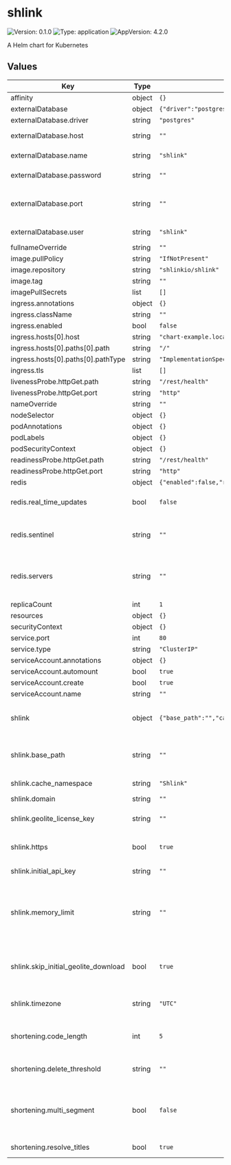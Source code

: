 # shlink

![Version: 0.1.0](https://img.shields.io/badge/Version-0.1.0-informational?style=flat-square) ![Type: application](https://img.shields.io/badge/Type-application-informational?style=flat-square) ![AppVersion: 4.2.0](https://img.shields.io/badge/AppVersion-4.2.0-informational?style=flat-square)

A Helm chart for Kubernetes

## Values

| Key | Type | Default | Description |
|-----|------|---------|-------------|
| affinity | object | `{}` |  |
| externalDatabase | object | `{"driver":"postgres","enabled":false,"host":"","name":"shlink","password":"","port":"","user":"shlink"}` | Define external database driver |
| externalDatabase.driver | string | `"postgres"` | mysql, maria, postgres, mssql |
| externalDatabase.host | string | `""` | The host name of the database server when using an external database driver. |
| externalDatabase.name | string | `"shlink"` | The database name to be used when using an external database driver. Defaults to shlink. |
| externalDatabase.password | string | `""` | The password credential to be used when using an external database driver. |
| externalDatabase.port | string | `""` | The port in which the database service is running when using an external database driver. Default value is based on the value provided for driver |
| externalDatabase.user | string | `"shlink"` | The username credential to be used when using an external database driver. |
| fullnameOverride | string | `""` |  |
| image.pullPolicy | string | `"IfNotPresent"` |  |
| image.repository | string | `"shlinkio/shlink"` |  |
| image.tag | string | `""` |  |
| imagePullSecrets | list | `[]` |  |
| ingress.annotations | object | `{}` |  |
| ingress.className | string | `""` |  |
| ingress.enabled | bool | `false` |  |
| ingress.hosts[0].host | string | `"chart-example.local"` |  |
| ingress.hosts[0].paths[0].path | string | `"/"` |  |
| ingress.hosts[0].paths[0].pathType | string | `"ImplementationSpecific"` |  |
| ingress.tls | list | `[]` |  |
| livenessProbe.httpGet.path | string | `"/rest/health"` |  |
| livenessProbe.httpGet.port | string | `"http"` |  |
| nameOverride | string | `""` |  |
| nodeSelector | object | `{}` |  |
| podAnnotations | object | `{}` |  |
| podLabels | object | `{}` |  |
| podSecurityContext | object | `{}` |  |
| readinessProbe.httpGet.path | string | `"/rest/health"` |  |
| readinessProbe.httpGet.port | string | `"http"` |  |
| redis | object | `{"enabled":false,"real_time_updates":false,"sentinel":"","servers":""}` | Redis integration |
| redis.real_time_updates | bool | `false` | Tells if the configured redis instance/cluster should also be used to publish real-time updates via redis pub/sub. Defaults to false. |
| redis.sentinel | string | `""` | The name of the sentinel service if you want to use redis sentinel. If this value is provided, the servers provided in REDIS_SERVERS will be considered sentinel instances. |
| redis.servers | string | `""` | A comma-separated list of redis servers which Shlink uses for shared locks, cache, and optionally real-time updates through pub/sub (make sure to include the port number and credentials for every server). |
| replicaCount | int | `1` |  |
| resources | object | `{}` |  |
| securityContext | object | `{}` |  |
| service.port | int | `80` |  |
| service.type | string | `"ClusterIP"` |  |
| serviceAccount.annotations | object | `{}` |  |
| serviceAccount.automount | bool | `true` |  |
| serviceAccount.create | bool | `true` |  |
| serviceAccount.name | string | `""` |  |
| shlink | object | `{"base_path":"","cache_namespace":"Shlink","domain":"","geolite_license_key":"","https":true,"initial_api_key":"","memory_limit":"","skip_initial_geolite_download":true,"timezone":"UTC"}` | Application specific settings. See official documentation for more insight. https://shlink.io/documentation/environment-variables/ |
| shlink.base_path | string | `""` | The base path from which you plan to serve Shlink, in case you don’t want to serve it from the root of the domain. It has to start with a bar, like /shlink. Defaults to ''. |
| shlink.cache_namespace | string | `"Shlink"` | Set different cache key if shlink is sharing a redis instance with another instance |
| shlink.domain | string | `""` | Default domain name for your shlink instance |
| shlink.geolite_license_key | string | `""` | Licence key for geolite for tracking. https://shlink.io/documentation/geolite-license-key/ |
| shlink.https | bool | `true` | Tell application if it is running as http or https. Actual https needs to be impelmented yourself. Possible by ingress in this chart |
| shlink.initial_api_key | string | `""` | An API key that will be created once during container start-up, with admin permissions. |
| shlink.memory_limit | string | `""` | The maximum amount of memory that every Shlink process can use. You can provide a number, which will be the amount of memory in bytes, or a number followed by K for kilobytes, M for megabytes or G for gigabytes. You can also provide -1 to set no memory limit. Defaults to 512M. |
| shlink.skip_initial_geolite_download | bool | `true` | If provided with value true, it will skip the initial GeoLite2 db file download, speeding-up the container start-up. As a side effect, first visits on this container will remain un-located until the file finishes downloading in background. |
| shlink.timezone | string | `"UTC"` | Timezone of server for tracking purpose. PHP format https://www.php.net/manual/en/timezones.php |
| shortening.code_length | int | `5` | The length you want generated short codes to have. It defaults to 5 and has to be at least 4, so any value smaller than that will fall back to 4. |
| shortening.delete_threshold | string | `""` | The amount of visits on short URLs which will not allow them to be deleted. If not provided, this restriction will be disabled. |
| shortening.multi_segment | bool | `false` | Allows to create and handle multi-segment custom slugs when true is provided. Default value is false. See multi-segment custom slugs for more information. https://shlink.io/documentation/some-features/#multi-segment-custom-slugs |
| shortening.resolve_titles | bool | `true` | Used to automatically resolve the short URL’s title based on the <title /> tag in the long URL. Defaults to true. |
| shortening.url_mode | string | `"strict"` | strict or loose. Determines how to match short URLs. Defaults to strict. See short URLs mode for more information. https://shlink.io/documentation/some-features/#short-urls-mode |
| tolerations | list | `[]` |  |
| tracking | object | `{"anonymize_ips":true,"disable_ip":false,"disable_param":"","disable_referer":false,"disable_ua":false,"disabled":false,"disabled_ips":"","orphan_visits":true}` | Settings for shlinks tracking https://shlink.io/documentation/tracking-visits/ |
| tracking.anonymize_ips | bool | `true` | Tells if IP addresses from visitors should be obfuscated before storing them in the database. Default value is true |
| tracking.disable_ip | bool | `false` | Tells if tracking of the IP address (and therefore visitors location) should be disabled. Defaults to false |
| tracking.disable_param | string | `""` | The name of a query param that can be used to visit short URLs avoiding the visit to be tracked. This feature won’t be available if no value is provided |
| tracking.disable_referer | bool | `false` | Tells if tracking of the referrer should be disabled. Defaults to false |
| tracking.disable_ua | bool | `false` | Tells if tracking of the user agent should be disabled. Defaults to false |
| tracking.disabled | bool | `false` | Tells if visits tracking should be completely disabled. Defaults to false |
| tracking.disabled_ips | string | `""` | A comma-separated list of IP address patterns from which all tracking should be disabled. It allows providing fixed IP addresses (100.200.80.40), CIDR blocks (192.168.10.0/24) or wildcard patterns (11.22.*.*) |
| tracking.orphan_visits | bool | `true` | Tells if orphan visits should be tracked or not. Defaults to true |
| volumeMounts | list | `[]` |  |
| volumes | list | `[]` |  |

